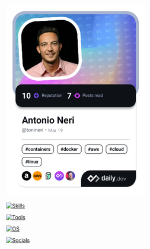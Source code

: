 <a href="https://app.daily.dev/tonineri">
  <img src="./devcard.png" width="375" alt="Antonio's Dev Card"/>
</a>


[![Skills](https://skillicons.dev/icons?i=kubernetes,azure,aws,gcp,openshift&theme=dark)](https://skillicons.dev)

[![Tools](https://skillicons.dev/icons?i=bash,docker,sublime,vscode,terraform,postman&theme=dark)](https://skillicons.dev)

[![OS](https://skillicons.dev/icons?i=linux,redhat,ubuntu,windows&theme=dark)](https://skillicons.dev)

[![Socials](https://skillicons.dev/icons?i=linkedin&theme=dark)](https://skillicons.dev)
